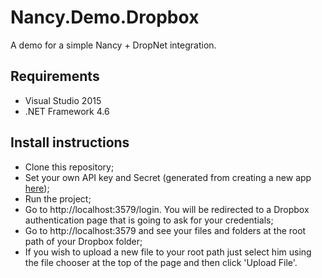 Nancy.Demo.Dropbox
===

A demo for a simple Nancy + DropNet integration.

Requirements
---

- Visual Studio 2015
- .NET Framework 4.6

Install instructions
---

- Clone this repository;
- Set your own API key and Secret (generated from creating a new app [here](https://www.dropbox.com/developers));
- Run the project;
- Go to http://localhost:3579/login. You will be redirected to a Dropbox authentication page that is going to ask for your credentials;
- Go to http://localhost:3579 and see your files and folders at the root path of your Dropbox folder;
- If you wish to upload a new file to your root path just select him using the file chooser at the top of the page and then click 'Upload File'.